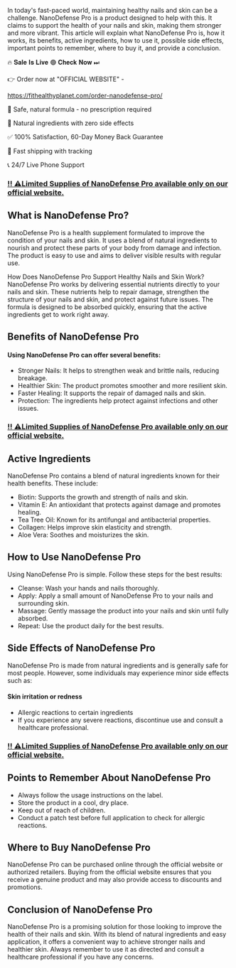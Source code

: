 In today's fast-paced world, maintaining healthy nails and skin can be a challenge. NanoDefense Pro is a product designed to help with this. It claims to support the health of your nails and skin, making them stronger and more vibrant. This article will explain what NanoDefense Pro is, how it works, its benefits, active ingredients, how to use it, possible side effects, important points to remember, where to buy it, and provide a conclusion.

🔥 𝐒𝐚𝐥𝐞 𝐈𝐬 𝐋𝐢𝐯𝐞 🟢 𝐂𝐡𝐞𝐜𝐤 𝐍𝐨𝐰 ⏭

👉 Order now at "OFFICIAL WEBSITE" - 

https://fithealthyplanet.com/order-nanodefense-pro/

🔵 Safe, natural formula - no prescription required

🌿 Natural ingredients with zero side effects

✅ 100% Satisfaction, 60-Day Money Back Guarantee

🚚 Fast shipping with tracking 

📞 24/7 Live Phone Support

### [‼️ ⚠️Limited Supplies of NanoDefense Pro available only on our official website.](https://fithealthyplanet.com/order-nanodefense-pro/)

## What is NanoDefense Pro?

NanoDefense Pro is a health supplement formulated to improve the condition of your nails and skin. It uses a blend of natural ingredients to nourish and protect these parts of your body from damage and infection. The product is easy to use and aims to deliver visible results with regular use.

How Does NanoDefense Pro Support Healthy Nails and Skin Work?
NanoDefense Pro works by delivering essential nutrients directly to your nails and skin. These nutrients help to repair damage, strengthen the structure of your nails and skin, and protect against future issues. The formula is designed to be absorbed quickly, ensuring that the active ingredients get to work right away.

## Benefits of NanoDefense Pro

#### Using NanoDefense Pro can offer several benefits:

- Stronger Nails: It helps to strengthen weak and brittle nails, reducing breakage.
- Healthier Skin: The product promotes smoother and more resilient skin.
- Faster Healing: It supports the repair of damaged nails and skin.
- Protection: The ingredients help protect against infections and other issues.

### [‼️ ⚠️Limited Supplies of NanoDefense Pro available only on our official website.](https://fithealthyplanet.com/order-nanodefense-pro/)

## Active Ingredients

NanoDefense Pro contains a blend of natural ingredients known for their health benefits. These include:

- Biotin: Supports the growth and strength of nails and skin.
- Vitamin E: An antioxidant that protects against damage and promotes healing.
- Tea Tree Oil: Known for its antifungal and antibacterial properties.
- Collagen: Helps improve skin elasticity and strength.
- Aloe Vera: Soothes and moisturizes the skin.

## How to Use NanoDefense Pro

Using NanoDefense Pro is simple. Follow these steps for the best results:

- Cleanse: Wash your hands and nails thoroughly.
- Apply: Apply a small amount of NanoDefense Pro to your nails and surrounding skin.
- Massage: Gently massage the product into your nails and skin until fully absorbed.
- Repeat: Use the product daily for the best results.

## Side Effects of NanoDefense Pro

NanoDefense Pro is made from natural ingredients and is generally safe for most people. However, some individuals may experience minor side effects such as:

#### Skin irritation or redness

- Allergic reactions to certain ingredients
- If you experience any severe reactions, discontinue use and consult a healthcare professional.

### [‼️ ⚠️Limited Supplies of NanoDefense Pro available only on our official website.](https://fithealthyplanet.com/order-nanodefense-pro/)

## Points to Remember About NanoDefense Pro

- Always follow the usage instructions on the label.
- Store the product in a cool, dry place.
- Keep out of reach of children.
- Conduct a patch test before full application to check for allergic reactions.

## Where to Buy NanoDefense Pro

NanoDefense Pro can be purchased online through the official website or authorized retailers. Buying from the official website ensures that you receive a genuine product and may also provide access to discounts and promotions.

## Conclusion of NanoDefense Pro

NanoDefense Pro is a promising solution for those looking to improve the health of their nails and skin. With its blend of natural ingredients and easy application, it offers a convenient way to achieve stronger nails and healthier skin. Always remember to use it as directed and consult a healthcare professional if you have any concerns.
